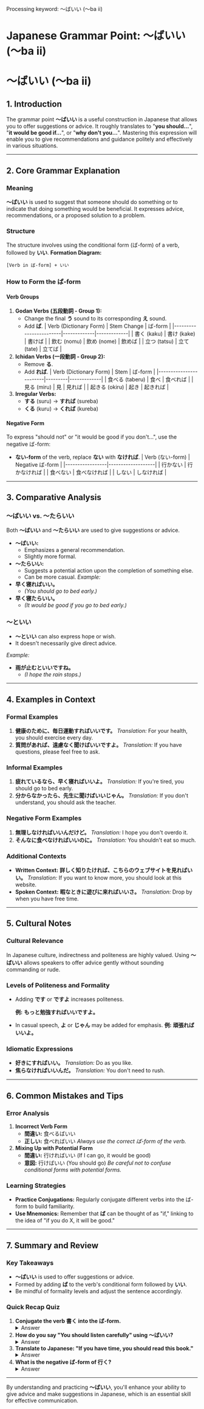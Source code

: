 Processing keyword: ～ばいい (〜ba ii)
# Japanese Grammar Point: ～ばいい (〜ba ii)
# ～ばいい (〜ba ii)
## 1. Introduction
The grammar point **～ばいい** is a useful construction in Japanese that allows you to offer suggestions or advice. It roughly translates to "**you should...**", "**it would be good if...**", or "**why don't you...**". Mastering this expression will enable you to give recommendations and guidance politely and effectively in various situations.

---
## 2. Core Grammar Explanation
### Meaning
**～ばいい** is used to suggest that someone should do something or to indicate that doing something would be beneficial. It expresses advice, recommendations, or a proposed solution to a problem.
### Structure
The structure involves using the conditional form (ば-form) of a verb, followed by **いい**.
**Formation Diagram:**
```
[Verb in ば-form] + いい
```
### How to Form the ば-form
#### Verb Groups
1. **Godan Verbs (五段動詞 - Group 1):**
   - Change the final **う** sound to its corresponding **え** sound.
   - Add **ば**.
   | Verb (Dictionary Form) | Stem Change | ば-form     |
   |------------------------|-------------|-------------|
   | 書く (kaku)            | 書け (kake) | 書けば      |
   | 飲む (nomu)            | 飲め (nome) | 飲めば      |
   | 立つ (tatsu)           | 立て (tate) | 立てば      |
2. **Ichidan Verbs (一段動詞 - Group 2):**
   - Remove **る**.
   - Add **れば**.
   | Verb (Dictionary Form) | Stem    | ば-form     |
   |------------------------|---------|-------------|
   | 食べる (taberu)         | 食べ    | 食べれば    |
   | 見る (miru)            | 見      | 見れば      |
   | 起きる (okiru)         | 起き    | 起きれば    |
3. **Irregular Verbs:**
   - **する** (suru) → **すれば** (sureba)
   - **くる** (kuru) → **くれば** (kureba)
#### Negative Form
To express "should not" or "it would be good if you don't...", use the negative ば-form:
- **ない-form** of the verb, replace **ない** with **なければ**.
   | Verb (ない-form) | Negative ば-form  |
   |-----------------|-------------------|
   | 行かない         | 行かなければ      |
   | 食べない         | 食べなければ      |
   | しない           | しなければ        |
---
## 3. Comparative Analysis
### ～ばいい vs. ～たらいい
Both **～ばいい** and **～たらいい** are used to give suggestions or advice.
- **～ばいい:**
  - Emphasizes a general recommendation.
  - Slightly more formal.
- **～たらいい:**
  - Suggests a potential action upon the completion of something else.
  - Can be more casual.
*Example:*
- **早く寝ればいい。**
  - *(You should go to bed early.)*
- **早く寝たらいい。**
  - *(It would be good if you go to bed early.)*
### ～といい
- **～といい** can also express hope or wish.
- It doesn't necessarily give direct advice.
  
*Example:*
- **雨が止むといいですね。**
  - *(I hope the rain stops.)*
---
## 4. Examples in Context
### Formal Examples
1. **健康のために、毎日運動すればいいです。**
   *Translation:* For your health, you should exercise every day.
2. **質問があれば、遠慮なく聞けばいいですよ。**
   *Translation:* If you have questions, please feel free to ask.
### Informal Examples
1. **疲れているなら、早く寝ればいいよ。**
   *Translation:* If you're tired, you should go to bed early.
2. **分からなかったら、先生に聞けばいいじゃん。**
   *Translation:* If you don't understand, you should ask the teacher.
### Negative Form Examples
1. **無理しなければいいんだけど。**
   *Translation:* I hope you don't overdo it.
2. **そんなに食べなければいいのに。**
   *Translation:* You shouldn't eat so much.
### Additional Contexts
- **Written Context:**
  **詳しく知りたければ、こちらのウェブサイトを見ればいい。**
  *Translation:* If you want to know more, you should look at this website.
- **Spoken Context:**
  **暇なときに遊びに来ればいいさ。**
  *Translation:* Drop by when you have free time.
---
## 5. Cultural Notes
### Cultural Relevance
In Japanese culture, indirectness and politeness are highly valued. Using **～ばいい** allows speakers to offer advice gently without sounding commanding or rude.
### Levels of Politeness and Formality
- Adding **です** or **ですよ** increases politeness.
  
  **例:** **もっと勉強すればいいですよ。**
- In casual speech, **よ** or **じゃん** may be added for emphasis.
  **例:** **頑張ればいいよ。**
### Idiomatic Expressions
- **好きにすればいい。**
  *Translation:* Do as you like.
- **焦らなければいいんだ。**
  *Translation:* You don't need to rush.
---
## 6. Common Mistakes and Tips
### Error Analysis
1. **Incorrect Verb Form**
   - **間違い:** 食べるばいい
   - **正しい:** 食べればいい
   *Always use the correct ば-form of the verb.*
2. **Mixing Up with Potential Form**
   - **間違い:** 行ければいい (If I can go, it would be good)
   - **意図:** 行けばいい (You should go)
   *Be careful not to confuse conditional forms with potential forms.*
### Learning Strategies
- **Practice Conjugations:** Regularly conjugate different verbs into the ば-form to build familiarity.
- **Use Mnemonics:** Remember that **ば** can be thought of as "if," linking to the idea of "if you do X, it will be good."
---
## 7. Summary and Review
### Key Takeaways
- **～ばいい** is used to offer suggestions or advice.
- Formed by adding **ば** to the verb's conditional form followed by **いい**.
- Be mindful of formality levels and adjust the sentence accordingly.
### Quick Recap Quiz
1. **Conjugate the verb 書く into the ば-form.**
   <details><summary>Answer</summary>書けば</details>
2. **How do you say "You should listen carefully" using ～ばいい?**
   <details><summary>Answer</summary>注意深く聞けばいい。</details>
3. **Translate to Japanese: "If you have time, you should read this book."**
   <details><summary>Answer</summary>時間があれば、この本を読めばいい。</details>
4. **What is the negative ば-form of 行く?**
   <details><summary>Answer</summary>行かなければ</details>
---
By understanding and practicing **～ばいい**, you'll enhance your ability to give advice and make suggestions in Japanese, which is an essential skill for effective communication.
